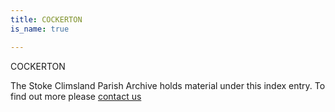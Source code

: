 ```yaml
---
title: COCKERTON
is_name: true

---
```


COCKERTON


The Stoke Climsland Parish Archive holds material under this index entry. To find out more please [contact us](/contact/)

